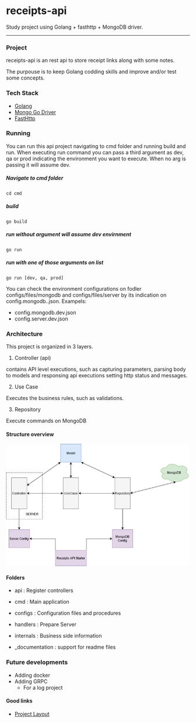 # receipts-api
Study project using Golang + fasthttp + MongoDB driver.

****

### Project

receipts-api is an rest api to store receipt links along with some notes. 

The purpouse is to keep Golang codding skills and improve and/or test some concepts.

### Tech Stack

* [Golang](https://golang.org/)
* [Mongo Go Driver](https://github.com/mongodb/mongo-go-driver)
* [FastHttp](https://github.com/valyala/fasthttp)

### Running

You can run this api project navigating to cmd folder and running build and run. When executing run command you can pass a third argument as dev, qa or prod indicating the environment you want to execute. When no arg is passing it will assume dev.


##### Navigate to cmd folder
``
cd cmd
``

##### build
``
go build
``

##### run without argument will assume dev envirnment
``
go run 
``

##### run with one of those arguments on list
``
go run [dev, qa, prod]
``

You can check the environment configurations on fodler
configs/files/mongodb and configs/files/server  by its indication on config.mongodb.<env>.json. Exampels:
* config.mongodb.dev.json
* config.server.dev.json

### Architecture

This project is organized in 3 layers.
1. Controller (api)

contains API level executions, such as capturing parameters, parsing body to models and responsing api executions setting http status and messages.

2. Use Case 

Executes the business rules, such as validations.

3. Repository

Execute commands on MongoDB

#### Structure overview

![structure](./_documentation/structure-overview.png)

#### Folders

* api : Register controllers

* cmd : Main application

* configs : Configuration files and procedures
* handlers : Prepare Server 
* internals : Business side information
* _documentation : support for readme files

### Future developments 

* Adding docker 
* Adding GRPC
    * For a log project

#### Good links
* [Project Layout](https://github.com/golang-standards/project-layout)


